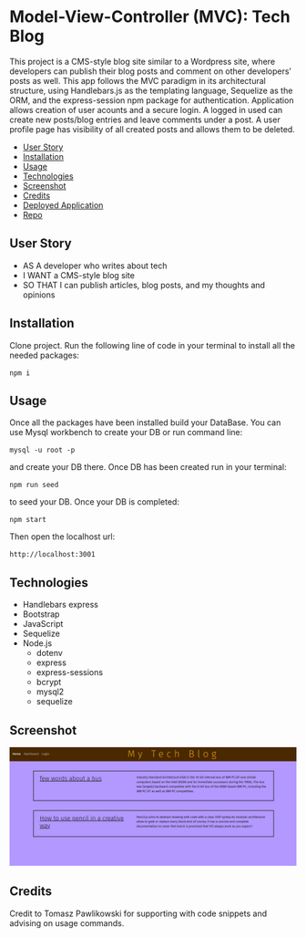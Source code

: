 # Model-View-Controller (MVC): Tech Blog

This project is a CMS-style blog site similar to a Wordpress site, where developers can publish their blog posts and comment on other developers’ posts as well. This app follows the MVC paradigm in its architectural structure, using Handlebars.js as the templating language, Sequelize as the ORM, and the express-session npm package for authentication. Application allows creation of user acounts and a secure login. A logged in used can create new posts/blog entries and leave comments under a post. A user profile page has visibility of all created posts and allows them to be deleted.

* [User Story](#User-Story)
* [Installation](#installation)
* [Usage](#usage)
* [Technologies](#Technologies)
* [Screenshot](#Screenshot)
* [Credits](#Credits)
* [Deployed Application]()
* [Repo](https://github.com/MagMillen-Dutka/My-Tech-Blog)

## User Story

- AS A developer who writes about tech
- I WANT a CMS-style blog site
- SO THAT I can publish articles, blog posts, and my thoughts and opinions

## Installation

Clone project.
Run the following line of code in your terminal to install all the needed packages:

```
npm i
```

## Usage

Once all the packages have been installed build your DataBase. You can use Mysql workbench to create your DB or run command line:

```
mysql -u root -p
```

and create your DB there. Once DB has been created run in your terminal:

```
npm run seed
```

to seed your DB. Once your DB is completed:
```
npm start
```
Then open the localhost url:

```
http://localhost:3001
```

## Technologies

- Handlebars express
- Bootstrap
- JavaScript
- Sequelize
- Node.js
  - dotenv
  - express
  - express-sessions
  - bcrypt
  - mysql2
  - sequelize

## Screenshot

![Alt text](Screenshot.jpg)

## Credits
Credit to Tomasz Pawlikowski for supporting with code snippets and advising on usage commands.
